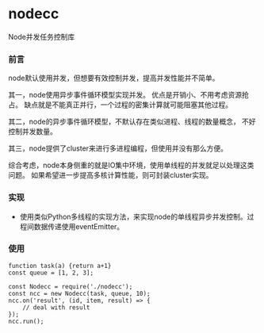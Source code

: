 # nodecc
Node并发任务控制库

### 前言

node默认使用并发，但想要有效控制并发，提高并发性能并不简单。

其一，node使用异步事件循环模型实现并发。
优点是开销小、不用考虑资源抢占。
缺点就是不能真正并行，一个过程的密集计算就可能阻塞其他过程。

其二，node的异步事件循环模型，不默认存在类似进程、线程的数量概念，
不好控制并发数量。

其三，node提供了cluster来进行多进程编程，但使用并没有那么方便。

综合考虑，node本身侧重的就是IO集中环境，使用单线程的并发就足以处理这类问题。
如果希望进一步提高多核计算性能，则可封装cluster实现。

### 实现

+ 使用类似Python多线程的实现方法，来实现node的单线程异步并发控制。过程间数据传递使用eventEmitter。

### 使用

```
function task(a) {return a+1}
const queue = [1, 2, 3];

const Nodecc = require('./nodecc');
const ncc = new Nodecc(task, queue, 10);
ncc.on('result', (id, item, result) => {
    // deal with result
});
ncc.run();
```

